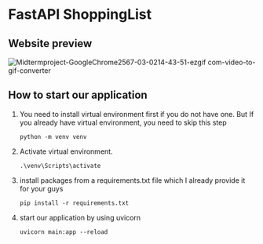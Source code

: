 # FastAPI ShoppingList

## Website preview
![Midtermproject-GoogleChrome2567-03-0214-43-51-ezgif com-video-to-gif-converter](https://github.com/FordPipatkittikul/ShoppingList/assets/121902625/e8aa295f-e57b-408e-8a1b-b05e3e331669)

## How to start our application
1) You need to install virtual environment first if you do not have one. But If you already have virtual environment, you need to skip this step
    
       python -m venv venv

2) Activate virtual environment.

       .\venv\Scripts\activate

3) install packages from a requirements.txt file which I already provide it for your guys

       pip install -r requirements.txt
4) start our application by using uvicorn

       uvicorn main:app --reload
